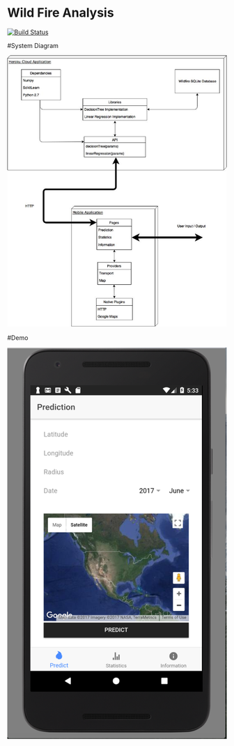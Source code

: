 # Wild Fire Analysis 

[![Build Status](https://travis-ci.org/Combinations/wfa.svg?branch=master)](https://travis-ci.org/Combinations/wfa)

#System Diagram

![Alt text](WFA_Application_Architecture.jpg?raw=true "system diagram")

#Demo

![Alt text](PredictionPage.png?raw=true "system diagram")





